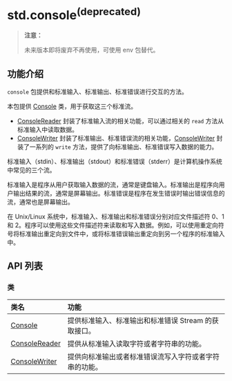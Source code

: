 # std.console<sup>(deprecated)</sup>

> **注意：**
>
> 未来版本即将废弃不再使用，可使用 env 包替代。

## 功能介绍

`console` 包提供和标准输入、标准输出、标准错误进行交互的方法。

本包提供 [Console](console_package_api/console_package_class.md#class-console-deprecated) 类，用于获取这三个标准流。

- [ConsoleReader](console_package_api/console_package_class.md#class-consolereader-deprecated) 封装了标准输入流的相关功能，可以通过相关的 `read` 方法从标准输入中读取数据。
- [ConsoleWriter](console_package_api/console_package_class.md#class-consolewriter-deprecated) 封装了标准输出、标准错误流的相关功能，[ConsoleWriter](console_package_api/console_package_class.md#class-consolewriter-deprecated) 封装了一系列的 `write` 方法，提供了向标准输出、标准错误写入数据的能力。

标准输入（stdin）、标准输出（stdout）和标准错误（stderr）是计算机操作系统中常见的三个流。

标准输入是程序从用户获取输入数据的流，通常是键盘输入。标准输出是程序向用户输出结果的流，通常是屏幕输出。标准错误是程序在发生错误时输出错误信息的流，通常也是屏幕输出。

在 Unix/Linux 系统中，标准输入、标准输出和标准错误分别对应文件描述符 0、1 和 2。程序可以使用这些文件描述符来读取和写入数据。例如，可以使用重定向符号将标准输出重定向到文件中，或将标准错误输出重定向到另一个程序的标准输入中。

## API 列表

### 类

| 类名 | 功能 |
| :------------ | :------------ |
| [Console](console_package_api/console_package_class.md#class-console-deprecated)   | 提供标准输入、标准输出和标准错误 Stream 的获取接口。  |
| [ConsoleReader](console_package_api/console_package_class.md#class-consolereader-deprecated)  |  提供从标准输入读取字符或者字符串的功能。 |
| [ConsoleWriter](console_package_api/console_package_class.md#class-consolewriter-deprecated)  |  提供向标准输出或者标准错误流写入字符或者字符串的功能。 |
